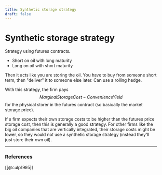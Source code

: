 ```yaml
---
title: Synthetic storage strategy
draft: false
---
```

# Synthetic storage strategy
Strategy using futures contracts.
- Short on oil with long maturity
- Long on oil with short maturity

Then it acts like you are storing the oil. You have to buy from someone short term, then "deliver" it to someone else later. Can use a rolling hedge. 

With this strategy, the firm pays $$MarginalStorageCost - ConvenienceYield$$for the physical storer in the futures contract (so basically the market storage price).

If a firm expects their own storage costs to be higher than the futures price storage cost, then this is generally a good strategy. For other firms like the big oil companies that are vertically integrated, their storage costs might be lower, so they would not use a synthetic storage strategy (instead they'll just store their own oil).

---
### References
[[@culp1995]]
